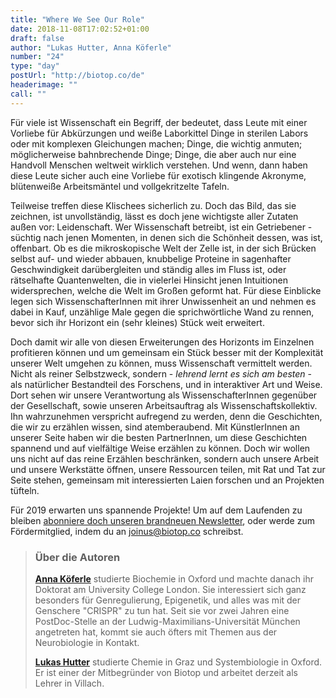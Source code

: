 ```yaml
---
title: "Where We See Our Role"
date: 2018-11-08T17:02:52+01:00
draft: false
author: "Lukas Hutter, Anna Köferle"
number: "24"
type: "day"
postUrl: "http://biotop.co/de"
headerimage: ""
call: ""
---
```

Für viele  ist Wissenschaft ein Begriff, der bedeutet, dass Leute mit einer Vorliebe für Abkürzungen und weiße Laborkittel Dinge in sterilen Labors oder mit komplexen Gleichungen machen; Dinge, die wichtig anmuten; möglicherweise bahnbrechende Dinge; Dinge, die aber auch nur eine Handvoll Menschen weltweit wirklich verstehen. Und wenn, dann haben diese Leute sicher auch eine Vorliebe für exotisch klingende Akronyme, blütenweiße Arbeitsmäntel und vollgekritzelte Tafeln.

Teilweise treffen diese Klischees sicherlich zu. Doch das Bild, das sie zeichnen, ist unvollständig, lässt es doch jene wichtigste aller Zutaten außen vor: Leidenschaft. Wer Wissenschaft betreibt, ist ein Getriebener - süchtig nach jenen Momenten, in denen sich die Schönheit dessen, was ist, offenbart. Ob es die mikroskopische Welt der Zelle ist, in der sich Brücken selbst auf- und wieder abbauen, knubbelige Proteine in sagenhafter Geschwindigkeit darübergleiten und ständig alles im Fluss ist, oder rätselhafte Quantenwelten, die in vielerlei Hinsicht jenen Intuitionen widersprechen, welche die Welt im Großen geformt hat.
Für diese Einblicke legen sich WissenschafterInnen mit ihrer Unwissenheit an und nehmen es dabei in Kauf, unzählige Male gegen die sprichwörtliche Wand zu rennen, bevor sich ihr Horizont ein (sehr kleines) Stück weit erweitert.

Doch damit wir alle von diesen Erweiterungen des Horizonts im Einzelnen profitieren können und um gemeinsam ein Stück besser mit der Komplexität unserer Welt umgehen zu können, muss Wissenschaft vermittelt werden. Nicht als reiner Selbstzweck, sondern - *lehrend lernt es sich am besten* - als natürlicher Bestandteil des Forschens, und in interaktiver Art und Weise.
Dort sehen wir unsere Verantwortung als WissenschafterInnen gegenüber der Gesellschaft, sowie unseren Arbeitsauftrag als Wissenschaftskollektiv.
Ihn wahrzunehmen verspricht aufregend zu werden, denn die Geschichten, die wir zu erzählen wissen, sind atemberaubend. Mit KünstlerInnen an unserer Seite haben wir die besten PartnerInnen, um diese Geschichten spannend und auf vielfältige Weise erzählen zu können. Doch wir wollen uns nicht auf das reine Erzählen beschränken, sondern auch unsere Arbeit und unsere Werkstätte öffnen, unsere Ressourcen teilen, mit Rat und Tat zur Seite stehen, gemeinsam mit interessierten Laien forschen und an Projekten tüfteln.

Für 2019 erwarten uns spannende Projekte! Um auf dem Laufenden zu bleiben [abonniere doch unseren brandneuen Newsletter](https://mailchi.mp/762223d8965a/biotop-newsletter), oder werde zum Fördermitglied, indem du an [joinus@biotop.co](mailto:joinus@biotop.co) schreibst.

> ### Über die Autoren
>**[Anna Köferle](http://biotop.co/de/person/anna-koeferle/)** studierte Biochemie in Oxford und machte danach ihr Doktorat am University College London. Sie interessiert sich ganz besonders für Genregulierung, Epigenetik, und alles was mit der Genschere "CRISPR" zu tun hat. Seit sie vor zwei Jahren eine PostDoc-Stelle an der Ludwig-Maximilians-Universität München angetreten hat, kommt sie auch öfters mit Themen aus der Neurobiologie in Kontakt.
>
> **[Lukas Hutter](http://biotop.co/de/person/lukas-hutter/)** studierte Chemie in Graz und Systembiologie in Oxford. Er ist einer der Mitbegründer von Biotop und arbeitet derzeit als Lehrer in Villach.


<!--more-->
